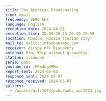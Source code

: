 ```yaml
---
title: Pan American Broadcasting
kind: email
frequency: 9690 kHz
language: English
reception_date: 2024-04-21
reception_time: 20.00-20.15,20.30-20.59
location: Moscow, Russia (inside city)
mail_to: mailto:info@panambc.com
receiver: Airspy HF+ Discovery
antenna: Mini-Whip without grounding
station: issoudun
serie: pabc
youtube_id: jFEedugHMMo
report_sent: 2024-05-03
responce_sent: 2024-05-07
responce_received: 2024-05-07
gallery:
  - /assets/qsl/2024/pabc/pabc_apr2024.jpg
---
```

